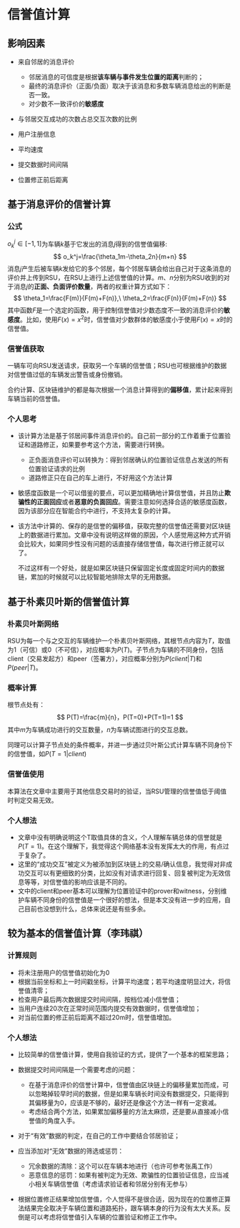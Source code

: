 # 信誉值计算

## 影响因素

- 来自邻居的消息评价
  - 邻居消息的可信度是根据**该车辆与事件发生位置的距离**判断的；
  - 最终的消息评价（正面/负面）取决于该消息和多数车辆消息给出的判断是否一致。
  - 对少数不一致评价的**敏感度**

- 与邻居交互成功的次数占总交互次数的比例
- 用户注册信息
- 平均速度
- 提交数据时间间隔
- 位置修正前后距离



## 基于消息评价的信誉计算

### 公式

$o_k^j\in[-1,1]$为车辆$k$基于它发出的消息$j$得到的信誉值偏移:
$$
o_k^j=\frac{\theta_1m-\theta_2n}{m+n}
$$
消息$j$产生后被车辆$k$发给它的多个邻居，每个邻居车辆会给出自己对于这条消息的评价并上传到RSU，在RSU上进行上述信誉值的计算。$m$、$n$分别为RSU收到的对于消息$j$的**正面、负面评价数量**，两者的权重计算方式如下：
$$
\theta_1=\frac{F(m)}{F(m)+F(n)},\ \theta_2=\frac{F(n)}{F(m)+F(n)}
$$
其中函数$F$是一个选定的函数，用于控制信誉值对少数态度不一致的消息评价的**敏感度**。比如，使用$F(x)=x^2$时，信誉值对少数群体的敏感度小于使用$F(x)=x$时的信誉值。

### 信誉值获取

一辆车可向RSU发送请求，获取另一个车辆的信誉值；RSU也可根据维护的数据对信誉值过低的车辆发出警告或身份撤销。

合约计算、区块链维护的都是每次根据一个消息计算得到的**偏移值**，累计起来得到车辆当前的信誉值。

### 个人思考

- 该计算方法是基于邻居间事件消息评价的。自己前一部分的工作着重于位置验证和道路修正，如果要参考这个方法，需要进行转换。
  - 正负面消息评价可以转换为：得到邻居确认的位置验证信息占发送的所有位置验证请求的比例
  - 道路修正只在自己的车上进行，不好用这个方法计算
- 敏感度函数是一个可以借鉴的要点，可以更加精确地计算信誉值，并且防止**欺骗性的正面回应**或者**恶意的负面回应**。需要注意如何选择合适的敏感度函数，因为该部分应在智能合约中进行，不支持太复杂的计算。

- 该方法中计算的、保存的是信誉的偏移值，获取完整的信誉值还需要对区块链上的数据进行累加。文章中没有说明这样做的原因，个人感觉用这种方式开销会比较大，如果同步性没有问题的话直接存储信誉值，每次进行修正就可以了。

  不过这样有一个好处，就是如果区块链只保留固定长度或固定时间内的数据链，累加的时候就可以比较智能地排除太早的无用数据。



## 基于朴素贝叶斯的信誉值计算

### 朴素贝叶斯网络

RSU为每一个与之交互的车辆维护一个朴素贝叶斯网络，其根节点内容为$T$，取值为1（可信）或0（不可信），对应概率为$P(T)$。子节点为车辆的不同身份，包括client（交易发起方）和peer（签署方），对应概率分别为$P(client|T)$和$P(peer|T)$。

### 概率计算

根节点处有：
$$
P(T)=\frac{m}{n}，P(T=0)+P(T=1)=1
$$
其中$m$为车辆成功进行的交互数量，$n$为车辆试图进行的交互总数。

同理可以计算子节点处的条件概率，并进一步通过贝叶斯公式计算车辆不同身份下的信誉值，如$P(T=1|client)$

### 信誉值使用

本算法在文章中主要用于其他信息交易时的验证，当RSU管理的信誉值低于阈值时判定交易无效。

### 个人想法

- 文章中没有明确说明这个T取值具体的含义，个人理解车辆总体的信誉就是$P(T=1)$。在这个理解下，我觉得这个网络基本没有发挥太大的作用，有点过于复杂了。
- 这里的“成功交互”被定义为被添加到区块链上的交易/确认信息，我觉得对非成功交互可以有更细致的分类，比如没有对请求进行回复、回复被判定为无效信息等等，对信誉值的影响应该是不同的。
- 文中的client和peer基本可以理解为位置验证中的prover和witness，分别维护车辆不同身份的信誉值是一个很好的想法，但是本文没有进一步的应用，自己目前也没想到什么，总体来说还是有些多余。



## 较为基本的信誉值计算（李玮祺）

### 计算规则

- 将未注册用户的信誉值初始化为0
- 根据当前坐标和上一时间戳坐标，计算平均速度；若平均速度明显过大，将信誉值清零；
- 检查用户最后两次数据提交时间间隔，按档位减小信誉值；
- 当用户连续20次在正常时间范围内提交有效数据时，信誉值增加；
- 对当前位置的修正前后距离不超过20m时，信誉值增加。

### 个人想法

- 比较简单的信誉值计算，使用自我验证的方式，提供了一个基本的框架思路；
- 数据提交时间间隔是一个需要考虑的问题：
  - 在基于消息评价的信誉计算中，信誉值由区块链上的偏移量累加而成，可以忽略掉较早时间的数据，但是如果车辆长时间没有数据提交，只能得到其偏移量为0，应该是不够的，最好还是像这个方法一样有一定衰减。
  - 考虑结合两个方法，如果累加偏移量的方法太麻烦，还是要从直接减小信誉值的角度入手。
- 对于“有效”数据的判定，在自己的工作中要结合邻居验证；
- 应当添加对“无效”数据的筛选或惩罚：
  - 冗余数据的清除：这个可以在车辆本地进行（也许可参考张禹工作）
  - 恶意信息的惩罚：如果有被判定为无效、欺骗性的位置验证信息，应当减小相关车辆信誉值（考虑请求验证者和邻居分别有无参与）

- 根据位置修正结果增加信誉值，个人觉得不是很合适，因为现在的位置修正算法结果完全取决于车辆位置和道路拓扑，跟车辆本身的行为没有太大关系。反倒是可以考虑将信誉值引入车辆的位置验证和修正工作中。

